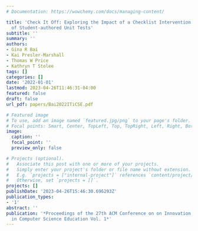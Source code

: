 ```yaml
---
# Documentation: https://wowchemy.com/docs/managing-content/

title: 'Check It Off: Exploring the Impact of a Checklist Intervention on the Quality
  of Student-authored Unit Tests'
subtitle: ''
summary: ''
authors:
- Gina R Bai
- Kai Presler-Marshall
- Thomas W Price
- Kathryn T Stolee
tags: []
categories: []
date: '2022-01-01'
lastmod: 2023-04-26T11:46:31-04:00
featured: false
draft: false
url_pdf: papers/Bai2022ITiCSE.pdf

# Featured image
# To use, add an image named `featured.jpg/png` to your page's folder.
# Focal points: Smart, Center, TopLeft, Top, TopRight, Left, Right, BottomLeft, Bottom, BottomRight.
image:
  caption: ''
  focal_point: ''
  preview_only: false

# Projects (optional).
#   Associate this post with one or more of your projects.
#   Simply enter your project's folder or file name without extension.
#   E.g. `projects = ["internal-project"]` references `content/project/deep-learning/index.md`.
#   Otherwise, set `projects = []`.
projects: []
publishDate: '2023-04-26T15:46:30.696293Z'
publication_types:
- '1'
abstract: ''
publication: '*Proceedings of the 27th ACM Conference on on Innovation and Technology
  in Computer Science Education Vol. 1*'
---
```

